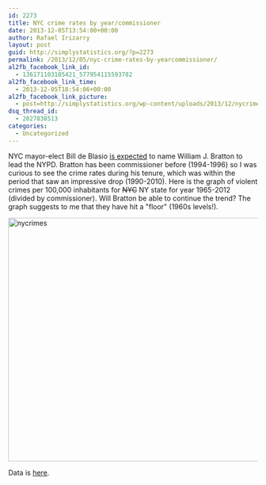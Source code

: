 ```yaml
---
id: 2273
title: NYC crime rates by year/commissioner
date: 2013-12-05T13:54:00+00:00
author: Rafael Irizarry
layout: post
guid: http://simplystatistics.org/?p=2273
permalink: /2013/12/05/nyc-crime-rates-by-yearcommissioner/
al2fb_facebook_link_id:
  - 136171103105421_577954115593782
al2fb_facebook_link_time:
  - 2013-12-05T18:54:06+00:00
al2fb_facebook_link_picture:
  - post=http://simplystatistics.org/wp-content/uploads/2013/12/nycrimes.png
dsq_thread_id:
  - 2027838513
categories:
  - Uncategorized
---
```

NYC mayor-elect Bill de Blasio [is expected](http://www.nytimes.com/2013/12/06/nyregion/de-blasio-to-name-bratton-as-new-york-police-commissioner.html?smid=fb-nytimes&WT.z_sma=NY_DBT_20131205&bicmp=AD&bicmlukp=WT.mc_id&bicmst=%20201385874000000&bicmet=%20201388638800000) to name William J. Bratton to lead the NYPD. Bratton has been commissioner before (1994-1996) so I was curious to see the crime rates during his tenure, which was within the period that saw an impressive drop (1990-2010). Here is the graph of violent crimes per 100,000 inhabitants for <del>NYC</del> NY state for year 1965-2012 (divided by commissioner). Will Bratton be able to continue the trend? The graph suggests to me that they have hit a "floor" (1960s levels!).

<a href="http://simplystatistics.org/2013/12/05/nyc-crime-rates-by-yearcommissioner/nycrimes/" rel="attachment wp-att-2278"><img class="alignnone size-full wp-image-2278" alt="nycrimes" src="http://simplystatistics.org/wp-content/uploads/2013/12/nycrimes.png" width="1036" height="492" srcset="http://simplystatistics.org/wp-content/uploads/2013/12/nycrimes-300x142.png 300w, http://simplystatistics.org/wp-content/uploads/2013/12/nycrimes-1024x486.png 1024w, http://simplystatistics.org/wp-content/uploads/2013/12/nycrimes.png 1036w" sizes="(max-width: 1036px) 100vw, 1036px" /></a>

Data is [here](http://www.disastercenter.com/crime/nycrime.htm).